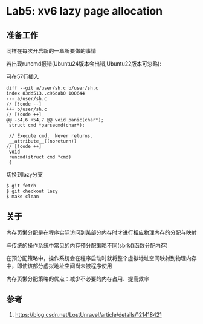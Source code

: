 # Lab5: xv6 lazy page allocation

## 准备工作

同样在每次开启新的一章所要做的事情

若出现runcmd报错(Ubuntu24版本会出错,Ubuntu22版本可忽略):

可在57行插入

```
diff --git a/user/sh.c b/user/sh.c
index 83dd513..c96dab0 100644
--- a/user/sh.c                                                                   // [!code --]
+++ b/user/sh.c                                                                   // [!code ++]
@@ -54,6 +54,7 @@ void panic(char*);
 struct cmd *parsecmd(char*);
 
 // Execute cmd.  Never returns.
 __attribute__((noreturn))                                                        // [!code ++]
 void
 runcmd(struct cmd *cmd)
 {
```

切换到lazy分支
```
$ git fetch
$ git checkout lazy
$ make clean
```

## 关于

内存页懒分配是在程序实际访问到某部分内存时才进行相应物理内存的分配与映射

与传统的操作系统中常见的内存预分配策略不同(sbrk()函数分配内存)

在预分配策略中，操作系统会在程序启动时就将整个虚拟地址空间映射到物理内存中，即使该部分虚拟地址空间尚未被程序使用

内存页懒分配策略的优点：减少不必要的内存占用、提高效率

## 参考

1. https://blog.csdn.net/LostUnravel/article/details/121418421





